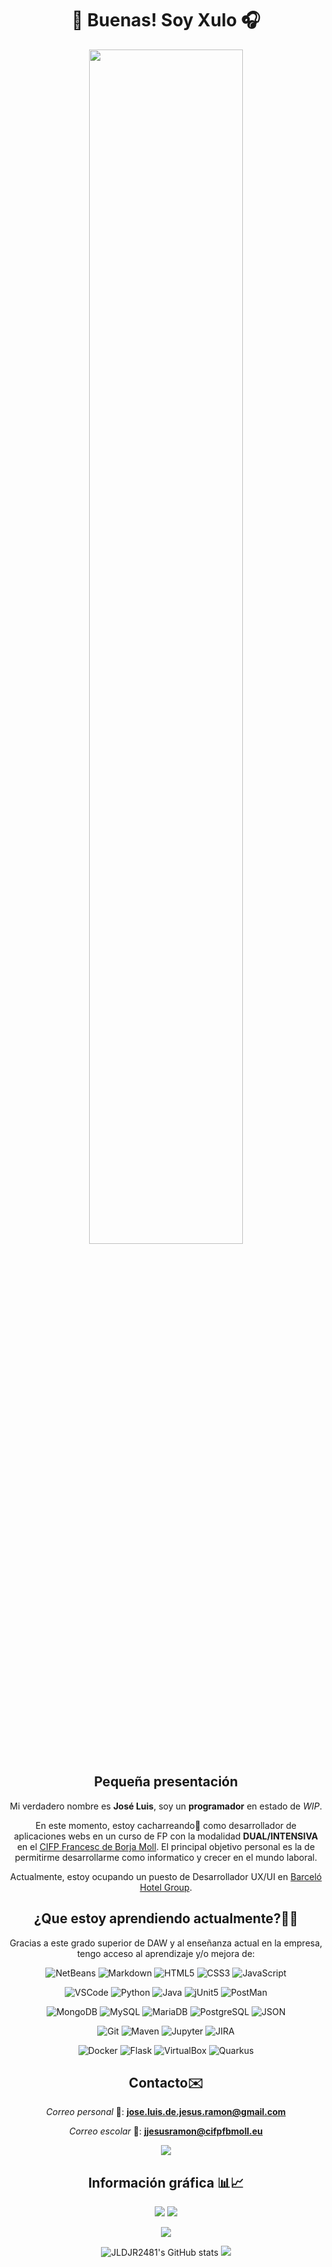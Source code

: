 <div align=center>

# 👋 Buenas! Soy Xulo 🎧
  <img src=https://i.pinimg.com/originals/e4/26/70/e426702edf874b181aced1e2fa5c6cde.gif width=70%>

  
## Pequeña presentación
  
Mi verdadero nombre es **José Luis**, soy un **programador** en estado de 
_WIP_.

En este momento, estoy cacharreando🧰 como desarrollador de aplicaciones webs en un curso
de FP con la modalidad **DUAL/INTENSIVA** en el [CIFP Francesc de Borja Moll](https://www.cifpfbmoll.eu/). El principal objetivo personal es la de permitirme desarrollarme como informatico y crecer en el mundo laboral.
  
Actualmente, estoy ocupando un puesto de Desarrollador UX/UI en [Barceló Hotel Group](https://www.linkedin.com/company/barcelo-hotel-group/jobs/).

## ¿Que estoy aprendiendo actualmente?🧑‍🎓 
Gracias a este grado superior de DAW y al enseñanza actual en la empresa, tengo acceso al aprendizaje y/o mejora de:
  
![NetBeans](https://img.shields.io/badge/apache%20netbeans-1B6AC6?style=for-the-badge&logo=apache%20netbeans%20IDE&logoColor=white)
![Markdown](https://img.shields.io/badge/Markdown-000000?style=for-the-badge&logo=markdown&logoColor=white)
![HTML5](https://img.shields.io/badge/HTML5-E34F26?style=for-the-badge&logo=html5&logoColor=white)
![CSS3](https://img.shields.io/badge/CSS3-1572B6?style=for-the-badge&logo=css3&logoColor=white)
![JavaScript](https://img.shields.io/badge/javascript-%23323330.svg?style=for-the-badge&logo=javascript&logoColor=%23F7DF1E)

![VSCode](https://img.shields.io/badge/VSCode-0078D4?style=for-the-badge&logo=visual%20studio%20code&logoColor=white)
![Python](https://img.shields.io/badge/Python-FFD43B?style=for-the-badge&logo=python&logoColor=blue)
![Java](https://img.shields.io/badge/java-%23ED8B00.svg?style=for-the-badge&logo=java&logoColor=grey)
![jUnit5](https://img.shields.io/badge/Junit5-25A162?style=for-the-badge&logo=junit5&logoColor=white)
![PostMan](https://img.shields.io/badge/Postman-FF6C37?style=for-the-badge&logo=Postman&logoColor=white)

![MongoDB](https://img.shields.io/badge/MongoDB-4EA94B?style=for-the-badge&logo=mongodb&logoColor=white)
![MySQL](https://img.shields.io/badge/MySQL-005C84?style=for-the-badge&logo=mysql&logoColor=white)
![MariaDB](https://img.shields.io/badge/MariaDB-003545?style=for-the-badge&logo=mariadb&logoColor=white)
![PostgreSQL](https://img.shields.io/badge/PostgreSQL-316192?style=for-the-badge&logo=postgresql&logoColor=white)
![JSON](https://img.shields.io/badge/json-5E5C5C?style=for-the-badge&logo=json&logoColor=white)


![Git](https://img.shields.io/badge/git-%23F05033.svg?style=for-the-badge&logo=git&logoColor=white)
![Maven](https://img.shields.io/badge/apache_maven-C71A36?style=for-the-badge&logo=apachemaven&logoColor=white)
![Jupyter](https://img.shields.io/badge/Jupyter-F37626.svg?&style=for-the-badge&logo=Jupyter&logoColor=white)
![JIRA](https://img.shields.io/badge/Jira-0052CC?style=for-the-badge&logo=Jira&logoColor=white)
  
![Docker](https://img.shields.io/badge/Docker-2CA5E0?style=for-the-badge&logo=docker&logoColor=white)
![Flask](https://img.shields.io/badge/Flask-000000?style=for-the-badge&logo=flask&logoColor=white)
![VirtualBox](https://img.shields.io/badge/VirtualBox-21416b?style=for-the-badge&logo=VirtualBox&logoColor=white)
![Quarkus](https://img.shields.io/badge/Quarkus-000000?style=for-the-badge&logo=quarkus)
  
## Contacto✉️ 

_Correo personal_ 🤵: **jose.luis.de.jesus.ramon@gmail.com**
  
_Correo escolar_ 💼: **jjesusramon@cifpfbmoll.eu**
  
<a href="https://www.linkedin.com/in/jos%C3%A9-luis-de-jes%C3%BAs-ram%C3%B3n-ba245026a/"><img src="https://img.shields.io/badge/linkedin-%230077B5.svg?style=for-the-badge&logo=linkedin&logoColor=white"></a>

## Información gráfica 📊📈 
  
![](https://gpvc.arturio.dev/JLDJR2481)
![](https://www.codewars.com/users/JLDJR2481/badges/small)

![](https://github-profile-summary-cards.vercel.app/api/cards/profile-details?username=JLDJR2481&theme=github_dark)

![JLDJR2481's GitHub stats](https://github-readme-stats.vercel.app/api?username=JLDJR2481&show_icons=true&theme=highcontrast)
![](https://github-readme-stats.vercel.app/api/top-langs/?username=jldjr2481&show_icons=true&layout=compact&theme=highcontrast)

 <!--![GitHub stats in graph](https://github-readme-activity-graph.cyclic.app/graph?username=JLDJR2481&theme=high-contrast) -->

</div>






